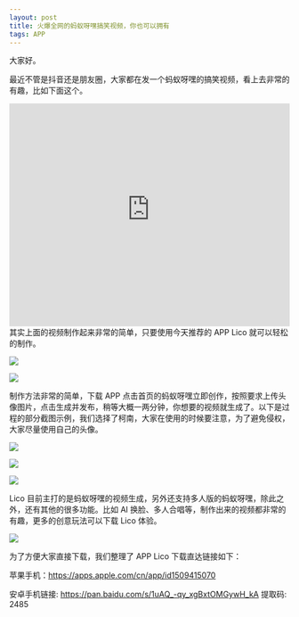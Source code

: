 ```yaml
---
layout: post
title: 火爆全网的蚂蚁呀嘿搞笑视频，你也可以拥有
tags: APP
---
```


大家好。

最近不管是抖音还是朋友圈，大家都在发一个蚂蚁呀嘿的搞笑视频，看上去非常的有趣，比如下面这个。

<iframe width="100%" height="400" src="https://7465-test-3c9b5e-books-1301492295.tcb.qcloud.la/images/7bc43d774cd99e7b693905ec0f41867a.mp4" frameborder="0" allowfullscreen></iframe>
其实上面的视频制作起来非常的简单，只要使用今天推荐的 APP Lico 就可以轻松的制作。

![](https://7465-test-3c9b5e-books-1301492295.tcb.qcloud.la/images/compress_Screenshot_20210307_135620_com.huawei.appmarket.jpg)



![](https://7465-test-3c9b5e-books-1301492295.tcb.qcloud.la/images/compress_0_6c7477e6eeae47659a6c4852fa7864b5.jpg)



制作方法非常的简单，下载 APP 点击首页的蚂蚁呀嘿立即创作，按照要求上传头像图片，点击生成并发布，稍等大概一两分钟，你想要的视频就生成了。以下是过程的部分截图示例，我们选择了柯南，大家在使用的时候要注意，为了避免侵权，大家尽量使用自己的头像。

![](https://7465-test-3c9b5e-books-1301492295.tcb.qcloud.la/images/compress_Screenshot_20210307_140129_com.huya.ice.jpg)

![](https://7465-test-3c9b5e-books-1301492295.tcb.qcloud.la/images/compress_Screenshot_20210307_141047_com.huya.ice.jpg)

![](https://7465-test-3c9b5e-books-1301492295.tcb.qcloud.la/images/compress_Screenshot_20210307_141056_com.huya.ice.jpg)

Lico 目前主打的是蚂蚁呀嘿的视频生成，另外还支持多人版的蚂蚁呀嘿，除此之外，还有其他的很多功能。比如 AI 换脸、多人合唱等，制作出来的视频都非常的有趣，更多的创意玩法可以下载 Lico 体验。

![](https://7465-test-3c9b5e-books-1301492295.tcb.qcloud.la/images/compress_Screenshot_20210307_142729_com.huya.ice.jpg)



为了方便大家直接下载，我们整理了 APP Lico 下载直达链接如下：

苹果手机：https://apps.apple.com/cn/app/id1509415070

安卓手机链接:   https://pan.baidu.com/s/1uAQ_-qy_xgBxtOMGywH_kA    提取码: 2485 
